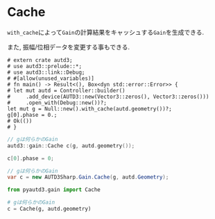 # Cache

`with_cache`によって`Gain`の計算結果をキャッシュする`Gain`を生成できる.

また, 振幅/位相データを変更する事もできる.

```rust,edition2021
# extern crate autd3;
# use autd3::prelude::*;
# use autd3::link::Debug;
# #[allow(unused_variables)]
# fn main() -> Result<(), Box<dyn std::error::Error>> {
# let mut autd = Controller::builder()
#     .add_device(AUTD3::new(Vector3::zeros(), Vector3::zeros()))
#     .open_with(Debug::new())?;
let mut g = Null::new().with_cache(autd.geometry())?;
g[0].phase = 0.;
# Ok(())
# }
```

```cpp
// gは何らかのGain
autd3::gain::Cache c(g, autd.geometry());

c[0].phase = 0;
```

```cs
// gは何らかのGain
var c = new AUTD3Sharp.Gain.Cache(g, autd.Geometry);
```

```python
from pyautd3.gain import Cache

# gは何らかのGain
c = Cache(g, autd.geometry)
```
